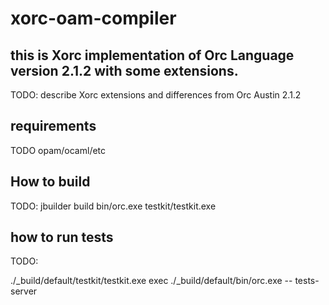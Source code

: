 # xorc-oam-compiler

## this is Xorc implementation of Orc Language version 2.1.2 with some extensions.

TODO: describe Xorc extensions and differences from Orc Austin 2.1.2

## requirements

TODO opam/ocaml/etc

## How to build

TODO:
jbuilder build bin/orc.exe testkit/testkit.exe


## how to run tests

TODO:

./_build/default/testkit/testkit.exe exec ./_build/default/bin/orc.exe -- tests-server



